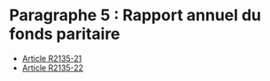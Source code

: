 # Paragraphe 5 : Rapport annuel du fonds paritaire

* [Article R2135-21](./LEGIARTI000030172727.md)
* [Article R2135-22](./LEGIARTI000030172729.md)
